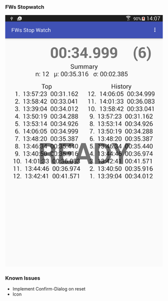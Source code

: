 ### FWs Stopwatch
![Screenshot](screenshot.png "FWs Android Stopwatch")


### Known Issues

* Implement Confirm-Dialog on reset
* Icon
